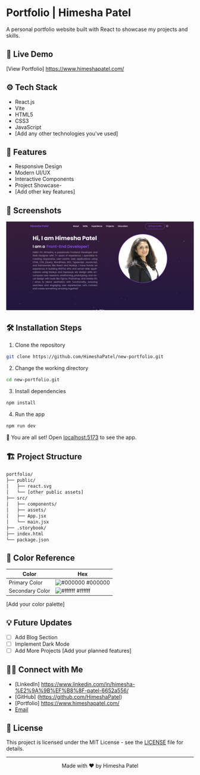 # Portfolio | Himesha Patel

A personal portfolio website built with React to showcase my projects and skills.

## 🚀 Live Demo

[View Portfolio] https://www.himeshapatel.com/

## ⚙️ Tech Stack

- React.js
- Vite
- HTML5
- CSS3
- JavaScript
- [Add any other technologies you've used]

## 🎯 Features

- Responsive Design
- Modern UI/UX
- Interactive Components
- Project Showcase-
- [Add other key features]

## 📸 Screenshots

![alt text](image.png)

## 🛠️ Installation Steps

1. Clone the repository
```bash
git clone https://github.com/HimeshaPatel/new-portfolio.git
```

2. Change the working directory
```bash
cd new-portfolio.git
```

3. Install dependencies
```bash
npm install
```

4. Run the app
```bash
npm run dev
```

🌟 You are all set! Open [localhost:5173](http://localhost:5173) to see the app.

## 🏗️ Project Structure

```
portfolio/
├── public/
│   ├── react.svg
│   └── [other public assets]
├── src/
│   ├── components/
│   ├── assets/
│   ├── App.jsx
│   └── main.jsx
├── .storybook/
├── index.html
└── package.json
```

## 🎨 Color Reference

| Color          | Hex                                                                |
| -------------- | ------------------------------------------------------------------ |
| Primary Color  | ![#000000](https://via.placeholder.com/10/000000?text=+) #000000 |
| Secondary Color| ![#ffffff](https://via.placeholder.com/10/ffffff?text=+) #ffffff |
[Add your color palette]

## 💡 Future Updates

- [ ] Add Blog Section
- [ ] Implement Dark Mode
- [ ] Add More Projects
[Add your planned features]

## 👨‍💻 Connect with Me

- [LinkedIn] https://www.linkedin.com/in/himesha-%E2%9A%9B%EF%B8%8F-patel-6652a556/
- [GitHub] (https://github.com/HimeshaPatel)
- [Portfolio] https://www.himeshapatel.com/
- [Email](mailto:patelhimesha7@gmail.com)

## 📄 License

This project is licensed under the MIT License - see the [LICENSE](LICENSE) file for details.

---
<p align="center">Made with ❤️ by Himesha Patel</p>


